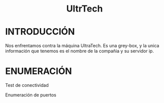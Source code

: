 <h1 align="center"> UltrTech </h1>

# INTRODUCCIÓN

Nos enfrentamos contra la máquina UltraTech. Es una grey-box, y la unica información que tenemos es el nombre de la compañia y su servidor ip.

# ENUMERACIÓN

Test de conectividad



Enumeración de puertos
